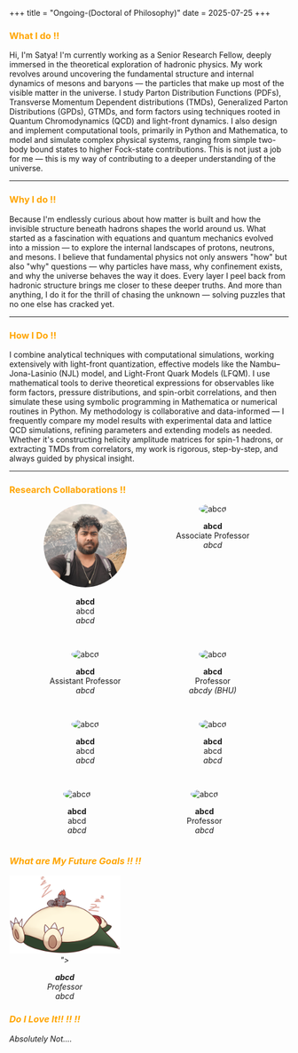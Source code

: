 +++
title = "Ongoing-(Doctoral of Philosophy)"
date = 2025-07-25
+++

### <span style="color: orange;">What I do !!</span>

Hi, I'm Satya! I'm currently working as a Senior Research Fellow, deeply immersed in the theoretical exploration of hadronic physics. My work revolves around uncovering the fundamental structure and internal dynamics of mesons and baryons — the particles that make up most of the visible matter in the universe. I study Parton Distribution Functions (PDFs), Transverse Momentum Dependent distributions (TMDs), Generalized Parton Distributions (GPDs), GTMDs, and form factors using techniques rooted in Quantum Chromodynamics (QCD) and light-front dynamics.
I also design and implement computational tools, primarily in Python and Mathematica, to model and simulate complex physical systems, ranging from simple two-body bound states to higher Fock-state contributions. This is not just a job for me — this is my way of contributing to a deeper understanding of the universe. 

---

### <span style="color: orange;">Why I do !!</span>

Because I'm endlessly curious about how matter is built and how the invisible structure beneath hadrons shapes the world around us. What started as a fascination with equations and quantum mechanics evolved into a mission — to explore the internal landscapes of protons, neutrons, and mesons.
I believe that fundamental physics not only answers "how" but also "why" questions — why particles have mass, why confinement exists, and why the universe behaves the way it does. Every layer I peel back from hadronic structure brings me closer to these deeper truths.
And more than anything, I do it for the thrill of chasing the unknown — solving puzzles that no one else has cracked yet.

---


### <span style="color: orange;">How I Do !!</span>

I combine analytical techniques with computational simulations, working extensively with light-front quantization, effective models like the Nambu–Jona-Lasinio (NJL) model, and Light-Front Quark Models (LFQM). I use mathematical tools to derive theoretical expressions for observables like form factors, pressure distributions, and spin-orbit correlations, and then simulate these using symbolic programming in Mathematica or numerical routines in Python.
My methodology is collaborative and data-informed — I frequently compare my model results with experimental data and lattice QCD simulations, refining parameters and extending models as needed.
Whether it's constructing helicity amplitude matrices for spin-1 hadrons, or extracting TMDs from correlators, my work is rigorous, step-by-step, and always guided by physical insight.

---

### <span style="color: orange;">Research Collaborations !!</span>


<div style="display: flex; flex-wrap: wrap; justify-content: center; gap: 30px;">

  <!-- Collaborator 1 -->
  <div style="width: 200px; text-align: center;">
    <img src="/static/me.jpg" alt="me" style="width: 150px; height: 150px; border-radius: 50%; object-fit: cover;">
    <p>
      <strong>abcd</strong><br>
     abcd<br>
      <em>abcd</em>
    </p>
  </div>

  <!-- Collaborator 2 -->
  <div style="width: 200px; text-align: center;">
    <img src="/static/abcd.jpg" alt="abcd" style="width: 150px; height: 150px; border-radius: 50%; object-fit: cover;">
    <p>
      <strong>abcd</strong><br>
      Associate Professor<br>
      <em>abcd</em>
    </p>
  </div>

  <!-- Collaborator 3 -->
  <div style="width: 200px; text-align: center;">
    <img src="/static/abcd.jpg" alt="abcd" style="width: 150px; height: 150px; border-radius: 50%; object-fit: cover;">
    <p>
      <strong>abcd</strong><br>
      Assistant Professor<br>
      <em>abcd</em>
    </p>
  </div>

  <!-- Collaborator 4 -->
  <div style="width: 200px; text-align: center;">
    <img src="/static/abcd.jpg" alt="abcd" style="width: 150px; height: 150px; border-radius: 50%; object-fit: cover;">
    <p>
      <strong>abcd</strong><br>
      Professor<br>
      <em>abcdy (BHU)</em>
    </p>
  </div>

  <!-- Collaborator 5 -->
  <div style="width: 200px; text-align: center;">
    <img src="/static/abcd.jpg" alt="abcd" style="width: 150px; height: 150px; border-radius: 50%; object-fit: cover;">
    <p>
      <strong>abcd</strong><br>
      abcd<br>
      <em>abcd</em>
    </p>
  </div>

  <!-- Collaborator 6 -->
  <div style="width: 200px; text-align: center;">
    <img src="/static/abcd" alt="abcd" style="width: 150px; height: 150px; border-radius: 50%; object-fit: cover;">
    <p>
      <strong>abcd</strong><br>
      abcd<br>
      <em>abcd</em>
    </p>
  </div>

  <!-- Collaborator 7 -->
  <div style="width: 200px; text-align: center;">
    <img src="/static/abcd" alt="abcd" style="width: 150px; height: 150px; border-radius: 50%; object-fit: cover;">
    <p>
      <strong>abcd</strong><br>
      abcd<br>
      <em>abcd</em>
    </p>
  </div>

  <!-- Collaborator 8 -->
  <div style="width: 200px; text-align: center;">
    <img src="/static/abcd" alt="abcd" style="width: 150px; height: 150px; border-radius: 50%; object-fit: cover;">
    <p>
      <strong>abcd</strong><br>
      Professor<br>
      <em>abcd
     </p>
   </div>
  </div>


### <span style="color: orange;">What are My Future Goals !! !!</span>

<div style="width: 200px; text-align: center;">
  <img src="/ronflex.png" />">
  <p>
    <strong>abcd</strong><br>
    Professor<br>
    <em>abcd</em>
  </p>
</div>


### <span style="color: orange;">Do I Love It!! !! !!</span>

Absolutely Not....